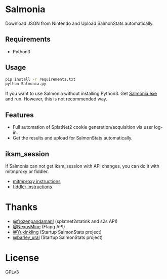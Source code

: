 # Salmonia
Download JSON from Nintendo and Upload SalmonStats automatically.

## Requirements
* Python3

## Usage
```bash
pip install -r requirements.txt
python Salmonia.py
```

If you want to use Salmonia without installing Python3. Get [Salmonia.exe](https://github.com/tkgstrator/Salmonia/releases) and run. However, this is not recommended way.
## Features
- Full automation of SplatNet2 cookie generetion/acquisition via user log-in.
- Get the results and upload for SalmonStats automatically.

## iksm_session
If Salmonia can not get iksm_session with API changes, you can do it with mitmproxy or fiddler.

- [mitmproxy instructions](https://github.com/frozenpandaman/splatnet2statink/wiki/mitmproxy-instructions)
- [fiddler instructions](https://splamp.info/salmon/temp/howto_iksm.php)
 
# Thanks
* [@frozenpandaman!](https://twitter.com/frozenpandaman) (splatnet2statink and s2s API)
* [@NexusMine](https://twitter.com/NexusMine) (Flapg API)
* [@Yukinkling](https://twitter.com/Yukinkling) (Startup SalmonStats project)
* [@barley_ural](https://twitter.com/barley_ural) (Startup SalmonStats project)

# License
GPLv3

